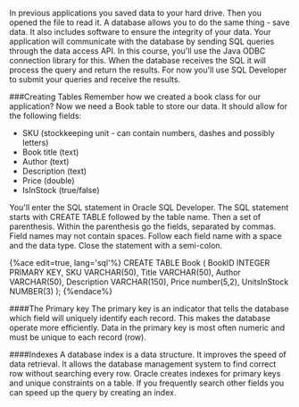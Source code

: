 <!--djw:done-->
 In previous applications you saved data to your hard drive. Then you opened the file to read it. A database allows you to do the same thing - save data. It also includes software to ensure the integrity of your data. Your application will communicate with the database by sending SQL queries through the data access API. In this course, you'll use the Java ODBC  connection library for this. When the database receives the SQL it will process the query and return the results.  For now you'll use SQL Developer to submit your queries and receive the results.

###Creating Tables
 Remember how we created a book class for our application? Now we need a Book table to store our data. It should allow for the following fields: 
 * SKU (stockkeeping unit - can contain numbers, dashes and possibly letters)
 * Book title (text)
 * Author (text)
 * Description (text)
 * Price (double)
 * IsInStock (true/false)

You'll enter the SQL statement in Oracle SQL Developer. The SQL statement starts with CREATE TABLE followed by the table name. Then a set of parenthesis. Within the parenthesis go the fields, separated by commas. Field names may not contain spaces. Follow each field name with a space and the data type. Close the statement with a semi-colon.

{%ace edit=true, lang='sql'%}
CREATE TABLE Book (
    BookID INTEGER PRIMARY KEY,
    SKU VARCHAR(50),
    Title VARCHAR(50),
    Author VARCHAR(50),
    Description VARCHAR(150),
    Price number(5,2),
    UnitsInStock NUMBER(3)
);
{%endace%}

####The Primary key
 The primary key is an indicator that tells the database which field will uniquely identify each record. This makes the database operate more efficiently. Data in the primary key is most often numeric and must be unique to each record (row).

####Indexes
 A database index is a data structure. It improves the speed of data retrieval. It allows the database management system to find correct row without searching every row. Oracle creates indexes for primary keys and unique constraints on a table. If you frequently search other fields you can speed up the query by creating an index.  



